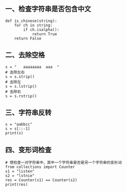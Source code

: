 ## 一、检查字符串是否包含中文
```
def is_chinese(string):
    for ch in string:
        if ch.isalpha():
            return True
    return False
```

## 二、去除空格
```
s = "   aaaaaaaa  aaa  "
# 去除左右
s = s.strip()
# 去除左
s = s.lstrip()
# 去除右
s = s.rstrip()
```

## 三、字符串反转
```
s = "aabbcc"
s = s[::-1]
print(s)
```

## 四、变形词检查
```
# 想检查一对字符串中，其中一个字符串是否是另一个字符串的变形词
from collections import Counter
s1 = "listen"
s2 = "lstnie"
res = Counter(s1) == Counter(s2)
print(res)
```

